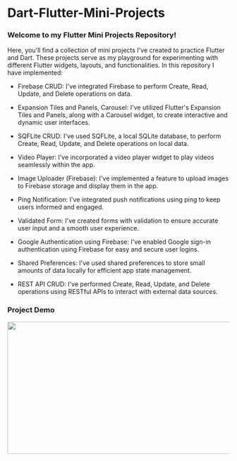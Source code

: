 # Dart-Flutter-Mini-Projects

### Welcome to my Flutter Mini Projects Repository!

Here, you'll find a collection of mini projects I've created to practice Flutter and Dart. These projects serve as my playground for experimenting with different Flutter widgets, layouts, and functionalities. In this repository I have implemented:

- Firebase CRUD: I've integrated Firebase to perform Create, Read, Update, and Delete operations on data.

- Expansion Tiles and Panels, Carousel: I've utilized Flutter's Expansion Tiles and Panels, along with a Carousel widget, to create interactive and dynamic user interfaces.

- SQFLite CRUD: I've used SQFLite, a local SQLite database, to perform Create, Read, Update, and Delete operations on local data.

- Video Player: I've incorporated a video player widget to play videos seamlessly within the app.

- Image Uploader (Firebase): I've implemented a feature to upload images to Firebase storage and display them in the app.

- Ping Notification: I've integrated push notifications using ping to keep users informed and engaged.

- Validated Form: I've created forms with validation to ensure accurate user input and a smooth user experience.

- Google Authentication using Firebase: I've enabled Google sign-in authentication using Firebase for easy and secure user logins.

- Shared Preferences: I've used shared preferences to store small amounts of data locally for efficient app state management.

- REST API CRUD: I've performed Create, Read, Update, and Delete operations using RESTful APIs to interact with external data sources.


### Project Demo

<img src="https://github.com/Maryam-Ejaz/Maryam-Ejaz/Dart-Flutter-Mini-Projects/main/demo.gif/" width="1300" height= "300" />

